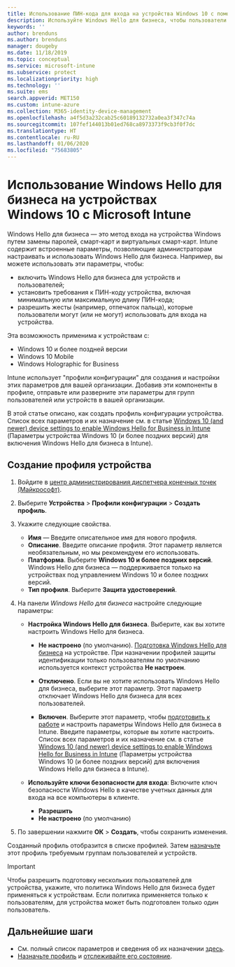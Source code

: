```yaml
---
title: Использование ПИН-кода для входа на устройства Windows 10 с помощью Microsoft Intune в Azure | Документация Майкрософт
description: Используйте Windows Hello для бизнеса, чтобы пользователи могли входить на устройства с помощью ПИН-кода, отпечатка пальца и т. д. С помощью этих параметров создайте профиль конфигурации защиты личных данных на устройствах Intune для Windows 10 и назначьте профиль группам пользователей и группам устройств.
keywords: ''
author: brenduns
ms.author: brenduns
manager: dougeby
ms.date: 11/18/2019
ms.topic: conceptual
ms.service: microsoft-intune
ms.subservice: protect
ms.localizationpriority: high
ms.technology: ''
ms.suite: ems
search.appverid: MET150
ms.custom: intune-azure
ms.collection: M365-identity-device-management
ms.openlocfilehash: a4f5d3a232cab25c60189132732a0ea3f347c74a
ms.sourcegitcommit: 107fef144013b01ed768ca8973373f9cb3f0f7dc
ms.translationtype: HT
ms.contentlocale: ru-RU
ms.lasthandoff: 01/06/2020
ms.locfileid: "75683805"
---
```

# <a name="use-windows-hello-for-business-on-windows-10-devices-with-microsoft-intune"></a>Использование Windows Hello для бизнеса на устройствах Windows 10 с Microsoft Intune

Windows Hello для бизнеса — это метод входа на устройства Windows путем замены паролей, смарт-карт и виртуальных смарт-карт. Intune содержит встроенные параметры, позволяющие администраторам настраивать и использовать Windows Hello для бизнеса. Например, вы можете использовать эти параметры, чтобы:

- включить Windows Hello для бизнеса для устройств и пользователей;
- установить требования к ПИН-коду устройства, включая минимальную или максимальную длину ПИН-кода;
- разрешить жесты (например, отпечаток пальца), которые пользователи могут (или не могут) использовать для входа на устройства.

Эта возможность применима к устройствам с:

- Windows 10 и более поздней версии
- Windows 10 Mobile
- Windows Holographic for Business

Intune использует "профили конфигурации" для создания и настройки этих параметров для вашей организации. Добавив эти компоненты в профиле, отправьте или разверните эти параметры для групп пользователей или устройств в вашей организации.

В этой статье описано, как создать профиль конфигурации устройства. Список всех параметров и их назначение см. в статье [Windows 10 (and newer) device settings to enable Windows Hello for Business in Intune](identity-protection-windows-settings.md) (Параметры устройства Windows 10 (и более поздних версий) для включения Windows Hello для бизнеса в Intune).

## <a name="create-the-device-profile"></a>Создание профиля устройства

1. Войдите в [центр администрирования диспетчера конечных точек (Майкрософт)](https://go.microsoft.com/fwlink/?linkid=2109431).

2. Выберите **Устройства** > **Профили конфигурации** > **Создать профиль**.

3. Укажите следующие свойства.

   - **Имя** — Введите описательное имя для нового профиля.
   - **Описание**. Введите описание профиля. Этот параметр является необязательным, но мы рекомендуем его использовать.
   - **Платформа**. Выберите **Windows 10 и более поздних версий**. Windows Hello для бизнеса — поддерживается только на устройствах под управлением Windows 10 и более поздних версий.
   - **Тип профиля**. Выберите **Защита удостоверений**.

4. На панели *Windows Hello для бизнеса* настройте следующие параметры:

   - **Настройка Windows Hello для бизнеса**. Выберите, как вы хотите настроить Windows Hello для бизнеса.

     - **Не настроено** (по умолчанию). [Подготовка Windows Hello для бизнеса](https://docs.microsoft.com/windows/security/identity-protection/hello-for-business/hello-how-it-works-provisioning) на устройстве. При назначении профилей защиты идентификации только пользователям по умолчанию используется контекст устройства **Не настроен**.

     - **Отключено**. Если вы не хотите использовать Windows Hello для бизнеса, выберите этот параметр. Этот параметр отключает Windows Hello для бизнеса для всех пользователей.

     - **Включен**. Выберите этот параметр, чтобы [подготовить к работе](https://docs.microsoft.com/windows/security/identity-protection/hello-for-business/hello-how-it-works-provisioning) и настроить параметры Windows Hello для бизнеса в Intune. Введите параметры, которые вы хотите настроить. Список всех параметров и их назначение см. в статье [Windows 10 (and newer) device settings to enable Windows Hello for Business in Intune](identity-protection-windows-settings.md) (Параметры устройства Windows 10 (и более поздних версий) для включения Windows Hello для бизнеса в Intune).

   - **Используйте ключи безопасности для входа**: Включите ключ безопасности Windows Hello в качестве учетных данных для входа на все компьютеры в клиенте.

     - **Разрешить**
     - **Не настроено** (по умолчанию)

5. По завершении нажмите **ОК** > **Создать**, чтобы сохранить изменения.

Созданный профиль отобразится в списке профилей. Затем [назначьте](../configuration/device-profile-assign.md) этот профиль требуемым группам пользователей и устройств.

> [!IMPORTANT]
> Чтобы разрешить подготовку нескольких пользователей для устройства, укажите, что политика Windows Hello для бизнеса будет применяться к устройствам. Если политика применяется только к пользователям, для устройства может быть подготовлен только один пользователь.

<!--  Removing image as part of design review; retaining source until we known the disposition.

## Example of device restriction settings

In this high-level example, you'll create a device restriction policy that blocks the use of the built-in camera app on Android devices.

![How to disable the camera on Android devices](./media/identity-protection-configure/disable-android-camera.png)

-->

## <a name="next-steps"></a>Дальнейшие шаги

- См. полный список параметров и сведения об их назначении [здесь](identity-protection-windows-settings.md).
- [Назначьте профиль](../configuration/device-profile-assign.md) и [отслеживайте его состояние](../configuration/device-profile-monitor.md).
